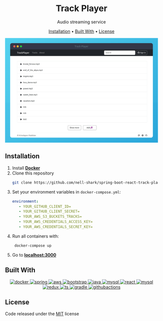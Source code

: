 <div align="center">

# Track Player

Audio streaming service

[Installation](#installation) •
[Built With](#built-with) •
[License](#license)


![screenshot](.github/thumbnail.png)

</div>

## Installation

1. Install **[Docker](https://www.docker.com/)**
2. Clone this repository
    ```bash
    git clone https://github.com/nell-shark/spring-boot-react-track-player
    ```
3. Set your environment variables in ```docker-compose.yml```:
   ```yaml
   environment:
      - YOUR_GITHUB_CLIENT_ID=
      - YOUR_GITHUB_CLIENT_SECRET=
      - YOUR_AWS_S3_BUCKETS_TRACKS=
      - YOUR_AWS_CREDENTIALS_ACCESS_KEY=
      - YOUR_AWS_CREDENTIALS_SECRET_KEY=
    ```
4. Run all containers with:
   ```bash
    docker-compose up
    ```
5. Go to **[localhost:3000](http://localhost:3000)**

## Built With

<p align="center">
  <a href="https://www.docker.com/">
    <img src="https://skillicons.dev/icons?i=docker"  alt='docker'/>
  </a>
  <a href="https://spring.io/">
    <img src="https://skillicons.dev/icons?i=spring"  alt='spring'/>
  </a>
  <a href="https://aws.amazon.com/">
    <img src="https://skillicons.dev/icons?i=aws"  alt='aws'/>
  </a>
  <a href="https://getbootstrap.com/">
    <img src="https://skillicons.dev/icons?i=bootstrap"  alt='bootstrap'/>
  </a>
  <a href="https://java.com/">
    <img src="https://skillicons.dev/icons?i=java"  alt='java'/>
  </a>
  <a href="https://www.mysql.com/">
    <img src="https://skillicons.dev/icons?i=mysql"  alt='mysql'/>
  </a>
  <a href="https://react.dev/">
    <img src="https://skillicons.dev/icons?i=react"  alt='react'/>
  </a>
  <a href="https://www.mysql.com/">
    <img src="https://skillicons.dev/icons?i=mysql"  alt='mysql'/>
  </a>
  <a href="https://redux.js.org/">
    <img src="https://skillicons.dev/icons?i=redux"  alt='redux'/>
  </a>
  <a href="https://www.typescriptlang.org/">
    <img src="https://skillicons.dev/icons?i=ts"  alt='ts'/>
  </a>
  <a href="https://gradle.org/">
    <img src="https://skillicons.dev/icons?i=gradle"  alt='gradle'/>
  </a>
  <a href="https://github.com/nell-shark/spring-boot-react-track-player/actions">
    <img src="https://skillicons.dev/icons?i=githubactions"  alt='githubactions'/>
  </a>
</p>

## License

Code released under the [MIT](https://choosealicense.com/licenses/mit/) license

